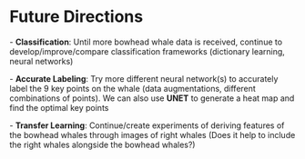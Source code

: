 # Future Directions

\- **Classification**: Until more bowhead whale data is received, continue to develop/improve/compare classification frameworks (dictionary learning, neural networks)

\- **Accurate Labeling**: Try more different neural network(s) to accurately label the 9 key points on the whale (data augmentations, different combinations of points). We can also use **UNET** to generate a heat map and find the optimal key points
  
\- **Transfer Learning**: Continue/create experiments of deriving features of the bowhead whales through images of right whales (Does it help to include the right whales alongside the bowhead whales?)

